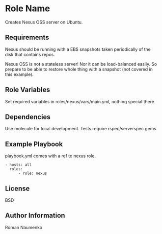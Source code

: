 Role Name
=========

Creates Nexus OSS server on Ubuntu.

Requirements
------------

Nexus should be running with a EBS snapshots taken periodically of the disk that contains repos.

Nexus OSS is not a stateless server! Nor it can be load-balanced easily. So prepare to be able to restore whole thing with a snapshot (not covered in this example).

Role Variables
--------------

Set required variables in roles/nexus/vars/main.yml, nothing special there.

Dependencies
------------

Use molecule for local development. Tests require rspec/serverspec gems. 

Example Playbook
----------------

playbook.yml comes with a ref to nexus role.

```
- hosts: all
  roles:
      - role: nexus
```

License
-------

BSD

Author Information
------------------
Roman Naumenko
